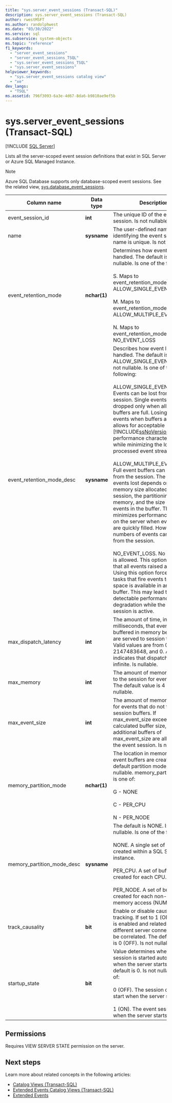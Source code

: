 ```yaml
---
title: "sys.server_event_sessions (Transact-SQL)"
description: sys.server_event_sessions (Transact-SQL)
author: rwestMSFT
ms.author: randolphwest
ms.date: "03/30/2022"
ms.service: sql
ms.subservice: system-objects
ms.topic: "reference"
f1_keywords:
  - "server_event_sessions"
  - "server_event_sessions_TSQL"
  - "sys.server_event_sessions_TSQL"
  - "sys.server_event_sessions"
helpviewer_keywords:
  - "sys.server_event_sessions catalog view"
  - "xe"
dev_langs:
  - "TSQL"
ms.assetid: 796f3093-6a3e-4d67-8da6-b9810ae9ef5b
---
```

# sys.server_event_sessions (Transact-SQL)
[!INCLUDE [SQL Server](../../includes/applies-to-version/sql-asdbmi.md)]

Lists all the server-scoped event session definitions that exist in SQL Server or Azure SQL Managed Instance.

> [!NOTE]
>  Azure SQL Database supports only database-scoped event sessions. See the related view, [sys.database_event_sessions](sys-database-event-sessions-azure-sql-database.md).
  
|Column name|Data type|Description|  
|-----------------|---------------|-----------------|  
|event_session_id|**int**|The unique ID of the event session. Is not nullable.|  
|name|**sysname**|The user-defined name for identifying the event session. name is unique. Is not nullable.|  
|event_retention_mode|**nchar(1)**|Determines how event loss is handled. The default is S. Is not nullable. Is one of the following:<br /><br /> S. Maps to event_retention_mode_desc = ALLOW_SINGLE_EVENT_LOSS<br /><br /> M. Maps to event_retention_mode_desc = ALLOW_MULTIPLE_EVENT_LOSS<br /><br /> N. Maps to event_retention_mode_desc = NO_EVENT_LOSS|  
|event_retention_mode_desc|**sysname**|Describes how event loss is handled. The default is ALLOW_SINGLE_EVENT_LOSS. Is not nullable. Is one of the following:<br /><br /> ALLOW_SINGLE_EVENT_LOSS. Events can be lost from the session. Single events are dropped only when all event buffers are full. Losing single events when buffers are full allows for acceptable [!INCLUDE[ssNoVersion](../../includes/ssnoversion-md.md)] performance characteristics, while minimizing the loss in the processed event stream.<br /><br /> ALLOW_MULTIPLE_EVENT_LOSS. Full event buffers can be lost from the session. The number of events lost depends on the memory size allocated to the session, the partitioning of the memory, and the size of the events in the buffer. This option minimizes performance impact on the server when event buffers are quickly filled. However, large numbers of events can be lost from the session.<br /><br /> NO_EVENT_LOSS. No event loss is allowed. This option ensures that all events raised are retained. Using this option forces all the tasks that fire events to wait until space is available in an event buffer. This may lead to detectable performance degradation while the event session is active.|  
|max_dispatch_latency|**int**|The amount of time, in milliseconds, that events will be buffered in memory before they are served to session targets. Valid values are from 0 to 2147483648, and 0. A value of 0 indicates that dispatch latency is infinite. Is nullable.|  
|max_memory|**int**|The amount of memory allocated to the session for event buffering. The default value is 4 MB. Is nullable.|  
|max_event_size|**int**|The amount of memory set aside for events that do not fit in event session buffers. If max_event_size exceeds the calculated buffer size, two additional buffers of max_event_size are allocated to the event session. Is nullable.|  
|memory_partition_mode|**nchar(1)**|The location in memory where event buffers are created. The default partition mode is G. Is not nullable. memory_partition_mode is one of:<br /><br /> G - NONE<br /><br /> C - PER_CPU<br /><br /> N - PER_NODE|  
|memory_partition_mode_desc|**sysname**|The default is NONE. Is not nullable. Is one of the following:<br /><br /> NONE. A single set of buffers are created within a SQL Server instance.<br /><br /> PER_CPU. A set of buffers is created for each CPU.<br /><br /> PER_NODE. A set of buffers is created for each non-uniform memory access (NUMA) node.|  
|track_causality|**bit**|Enable or disable causality tracking. If set to 1 (ON), tracking is enabled and related events on different server connections can be correlated. The default setting is 0 (OFF). Is not nullable.|  
|startup_state|**bit**|Value determines whether or not session is started automatically when the server starts. The default is 0. Is not nullable. Is one of:<br /><br /> 0 (OFF). The session does not start when the server starts.<br /><br /> 1 (ON). The event session starts when the server starts.|  
  
## Permissions

Requires VIEW SERVER STATE permission on the server.  
  
## Next steps

Learn more about related concepts in the following articles:

- [Catalog Views &#40;Transact-SQL&#41;](../../relational-databases/system-catalog-views/catalog-views-transact-sql.md)
- [Extended Events Catalog Views &#40;Transact-SQL&#41;](../../relational-databases/system-catalog-views/extended-events-catalog-views-transact-sql.md)
- [Extended Events](../../relational-databases/extended-events/extended-events.md)
